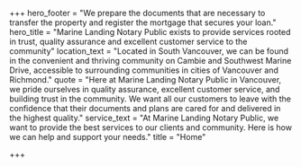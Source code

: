+++
hero_footer = "We prepare the documents that are necessary to transfer the property and register the mortgage that secures your loan."
hero_title = "Marine Landing Notary Public exists to provide services rooted in trust, quality assurance and excellent customer service to the community"
location_text = "Located in South Vancouver, we can be found in the convenient and thriving community on Cambie and Southwest Marine Drive, accessible to surrounding communities in cities of Vancouver and Richmond."
quote = "Here at Marine Landing Notary Public in Vancouver, we pride ourselves in quality assurance, excellent customer service, and building trust in the community. We want all our customers to leave with the confidence that their documents and plans are cared for and delivered in the highest quality."
service_text = "At Marine Landing Notary Public, we want to provide the best services to our clients and community. Here is how we can help and support your needs."
title = "Home"

+++
